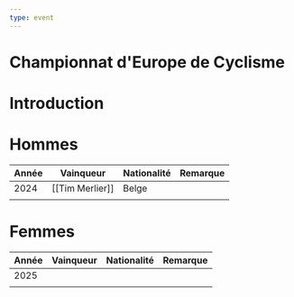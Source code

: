 ```yaml
---
type: event
---
```


# Championnat d'Europe de Cyclisme

# Introduction

# Hommes

| Année | Vainqueur       | Nationalité | Remarque |
| ----- | --------------- | ----------- | -------- |
| 2024  | [[Tim Merlier]] | Belge       |          |
|       |                 |             |          |
# Femmes

| Année | Vainqueur | Nationalité | Remarque |
| ----- | --------- | ----------- | -------- |
| 2025  |           |             |          |
|       |           |             |          |
